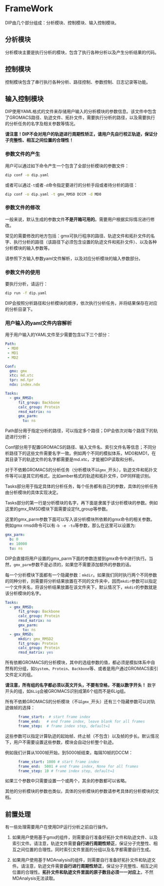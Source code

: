 # FrameWork 

DIP由几个部分组成：分析模块、控制模块、输入控制模块。

## 分析模块

分析模块主要是执行分析的模块，包含了执行各种分析以及产生分析结果的代码。


## 控制模块

控制模块包含了串行执行各种分析、路径控制、参数控制、日志记录等功能。

## 输入控制模块

DIP使用YAML格式的文件来存储用户输入的分析模块的参数信息。该文件中包含了GROMACS路径、轨迹文件、拓扑文件，需要执行分析的路径，以及需要执行的分析任务的名字及相关参数等情况。

**请注意！DIP不会对用户的轨迹进行周期性矫正，请用户先自行校正轨迹，保证分子完整性、相互之间位置的合理性！**

### 参数文件的产生

用户可以通过如下命令产生一个包含了全部分析模块的参数文件：

```bash
dip conf -o dip.yaml
```

或者可以通过`-t`或者`-d`命令指定要进行的分析手段或者待分析的路径：

```bash
dip conf -o dip.yaml -t gmx_RMSD DCCM -d MD0
```

### 参数文件的修改

一般来说，默认生成的参数文件**不是开箱可用的**。需要用户根据实际情况进行修改。

常见的需要修改的地方包括：gmx可执行程序的路径、轨迹文件和拓扑文件的名字、执行分析的路径（该路径下必须包含设置的轨迹文件和拓扑文件）、以及各种分析模块的输入参数等。

请参照下方输入参数yaml文件解析，以及对应分析模块的输入参数部分。


### 参数文件的使用

要执行分析，请运行：

```bash
dip run -f dip.yaml
```

DIP会按照分析路径和分析模块的顺序，依次执行分析任务，并将结果保存在对应的分析目录下。

### 用户输入的yaml文件内容解析


用于用户输入的YAML文件至少需要包含以下三个部分：

```yaml
Path:
 - MD0
 - MD1
 - MD2

Conf:
  gmx: gmx
  xtc: md.xtc
  tpr: md.tpr
  ndx: index.ndx

Tasks:
  - gmx_RMSD:
      fit_group: Backbone
      calc_group: Protein
      rmsd_matrix: no
      gmx_parm:
        tu: ns
```

Path部分用于指定分析的路径，可以指定多个路径；DIP会依次对每个路径下的轨迹进行分析；

Conf部分用于配置GROMACS的路径、输入文件名、索引文件名等信息；不同分析路径下的这些文件需要名字一致。例如两个不同的模拟体系，MD0和MD1，在其目录下的轨迹文件的名字都需要是md.xtc，才能被DIP读取和分析。

对于不依赖GROMACS的分析任务（分析模块不以`gmx_`开头），轨迹文件和拓扑文件等可以是其它的格式，比如amber格式的轨迹和拓扑文件，DIP同样能识别。

Tasks部分用于指定具体的分析任务，每个任务都有自己的参数，具体的分析任务由分析模块的具体实现决定。

Tasks部分的第一行是分析模块的名字，再下面是隶属于该分析模块的参数。例如这里的gmx_RMSD模块下面需要设定fit_group等参数。

这里的gmx_parm参数下面可以写入该分析模块所依赖的gmx命令的相关参数。例如gmx rmsd命令可以有`-b -e -tu`等参数，那么在这里可以设置为:

```yaml
gmx_parm:
  b: 0
  e: 10000
  tu: ns
```

DIP会直接将用户设置的gmx_parm下面的参数连接到gmx命令中进行执行。当然，`gmx_parm`参数不是必须的，如果您不需要添加额外的参数的话。

每一个分析模块下面都有一个隐藏参数：`mkdir`。如果我们同时执行两个不同参数的同种分析，则需要将分析结果放置在不同的文件夹中，因而`mkdir`参数可以指定一个文件夹名，将该分析结果放置在该文件夹下，默认情况下，`mkdir`的参数就是该分析模块的名字。

```yaml
Tasks:
  - gmx_RMSD:
      fit_group: Backbone
      calc_group: Protein
      rmsd_matrix: no
      gmx_parm:
        tu: ns
  - gmx_RMSD:
      mkdir: gmx_RMSD2
      fit_group: Protein
      calc_group: Protein
      rmsd_matrix: yes
```

所有依赖GROMACS的分析模块，其中的选组参数的值，都必须是模拟体系中自然有的分组，如`System`、`Protein`、`Backbone`等、或者是用户通过GROMACS索引文件定义的组。

**请注意，所有组的名字都必须以英文开头，不要有空格，不能以数字开头！** 数字开头的组，如`6Lig`会被GROMACS识别成第6个组而不是6Lig组。

所有不依赖GROMACS的分析模块（不以`gmx_`开头）还有三个隐藏参数可以对轨迹做帧的选择：

```yaml
      frame_start:  # start frame index
      frame_end:   # end frame index, leave blank for all frames
      frame_step:  # frame index step, default=1
```

这些参数可以指定计算轨迹的起始帧、终止帧（不包含）以及帧的步长。默认情况下，用户不需要设置这些参数，模块会自动分析整个轨迹。

例如我们计算从1000帧开始，到5000帧结束，每隔10帧的DCCM：

```yaml
      frame_start: 1000 # start frame index
      frame_end:  5001 # end frame index, None for all frames
      frame_step: 10 # frame index step, default=1
```

如果三个参数中只需要设置一个或两个，其余的参数都可以省略。

其他的分析模块的参数也类似，具体的分析模块的参数请参考具体的分析模块的文档。


## 前置处理

有一些处理需要用户在使用DIP运行分析之前自行操作。

1. 如果用户使用基于gmx的组件，则需要自行准备好拓扑文件和轨迹文件、以及索引文件。请注意，轨迹文件需要**自行进行周期性矫正**，保证分子完整性、相互之间位置的合理性。同时索引文件里面的分组以及名字都需要自行生成。

2. 如果用户使用基于MDAnalysis的组件，则需要自行准备好拓扑文件和轨迹文件。请注意，轨迹文件需要**自行进行周期性矫正**，保证分子完整性、相互之间位置的合理性。**拓扑文件和轨迹文件里面的原子数目必须一一对应上**，不然MDAnalysis无法读取。
